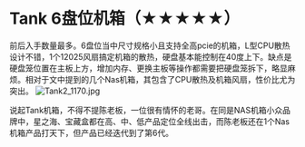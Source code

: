 # Tank 6盘位机箱（★★★★★）

前后入手数量最多。6盘位当中尺寸规格小且支持全高pcie的机箱，L型CPU散热设计不错，1个12025风扇搞定机箱的散热，硬盘基本能控制在40度上下。缺点是硬盘笼位置在主板上方，增加内存、更换主板等操作都需要把硬盘笼拆下，略显麻烦。相对于文中提到的几个Nas机箱，其包含了CPU散热及机箱风扇，性价比尤为突出。
![Tank2_1170.jpg](https://nas-u.top/usr/uploads/2024/05/1281681353.jpg)



说起Tank机箱，不得不提陈老板，一位很有情怀的老哥。在同是NAS机箱小众品牌中，星之海、宝藏盒都在高、中、低产品定位全线出击，而陈老板还在1个Nas机箱产品打天下，但产品已经迭代到了第6代。

